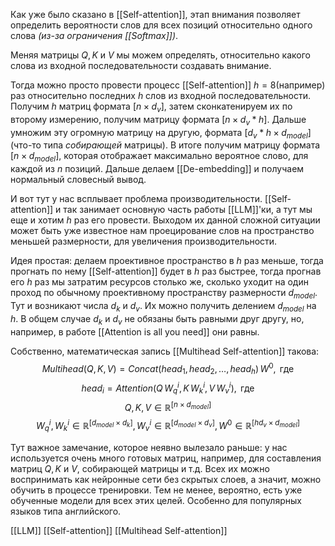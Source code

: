 Как уже было сказано в [[Self-attention]], этап внимания позволяет определить вероятности слов для всех позиций относительно одного слова *(из-за ограничения [[Softmax]])*.

Меняя матрицы $Q, K$ и $V$ мы можем определять, относительно какого слова из входной последовательности создавать внимание.

Тогда можно просто провести процесс [[Self-attention]] $h = 8$(например) раз относительно последних $h$ слов из входной последовательности. Получим $h$ матриц формата $[n\times d_v]$, затем сконкатенируем их по второму измерению, получим матрицу формата $[n\times d_v*h]$. Дальше 
умножим эту огромную матрицу на другую, формата $[d_v*h\times d_{model}]$ (что-то типа *собирающей* матрицы). В итоге получим матрицу формата $[n\times d_{model}]$, которая отображает максимально вероятное слово, для каждой из $n$ позиций. Дальше делаем [[De-embedding]] и получаем нормальный словесный вывод.

И вот тут у нас всплывает проблема производительности. [[Self-attention]] и так занимает основную часть работы [[LLM]]'ки, а тут мы еще и хотим $h$ раз его провести. Выходом их данной сложной ситуации может быть уже известное нам проецирование слов на пространство меньшей размерности, для увеличения производительности.

Идея простая: делаем проективное пространство в $h$ раз меньше, тогда прогнать по нему [[Self-attention]] будет в $h$ раз быстрее, тогда прогнав его $h$ раз мы затратим  ресурсов столько же, сколько уходит на один проход по обычному проективному пространству размерности $d_{model}$. Тут и возникают числа $d_k$ и $d_v$. Их можно получить делением $d_{model}$ на $h$. В общем случае $d_k$ и $d_v$ не обязаны быть равными друг другу, но, например, в работе [[Attention is all you need]] они равны.

Собственно, математическая запись [[Multihead Self-attention]] такова:
$$
Multihead(Q, K, V) = Concat(head_1, head_2, \dots, head_h)\,W^0, \text{ где}
$$
$$
head_i = Attention(Q\,W^i_q, K\,W^i_k, V\, W^i_v), \text{ где}
$$
$$
	Q, K, V \in \mathbb{R}^{[n\times d_{model}]}
$$
$$
	W^i_q, W^i_k \in \mathbb{R}^{[d_{model}\times d_k]}, W^i_v \in \mathbb{R}^{[d_{model}\times d_v]}, W^0 \in \mathbb{R}^{[hd_v\times d_{model}]}
$$

Тут важное замечание, которое неявно вылезало раньше: у нас используется очень много готовых матриц, например, для составления матриц $Q, K$ и $V$, собирающей матрицы и т.д.
Всех их можно воспринимать как нейронные сети без скрытых слоев, а значит, можно обучить в процессе тренировки. Тем не менее, вероятно, есть уже обученные модели для всех этих целей. Особенно для популярных языков типа английского.


[[LLM]] [[Self-attention]] [[Multihead Self-attention]]
